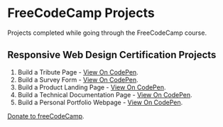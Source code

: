 # FreeCodeCamp Projects
Projects completed while going through the FreeCodeCamp course.

## Responsive Web Design Certification Projects
   1. Build a Tribute Page - [View On CodePen](https://codepen.io/santaeugeniaJ/full/abWdOXY).
   2. Build a Survey Form - [View On CodePen](https://codepen.io/santaeugeniaJ/full/MWmKpOR).
   3. Build a Product Landing Page - [View On CodePen](https://codepen.io/santaeugeniaJ/full/MWmKLRJ).
   4. Build a Technical Documentation Page - [View On CodePen](https://codepen.io/santaeugeniaJ/full/oNWBxrx).
   5. Build a Personal Portfolio Webpage - [View On CodePen](https://codepen.io/santaeugeniaJ/full/yLbgVqx).

   [Donate to freeCodeCamp](https://donate.freecodecamp.org/).